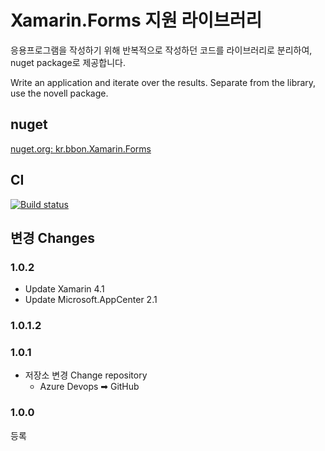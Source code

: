 # Xamarin.Forms 지원 라이브러리

응용프로그램을 작성하기 위해 반복적으로 작성하던 코드를 라이브러리로 분리하여, nuget package로 제공합니다.

Write an application and iterate over the results. Separate from the library, use the novell package.

## nuget

[nuget.org: kr.bbon.Xamarin.Forms](https://www.nuget.org/packages/kr.bbon.Xamarin.Forms)


## CI

[![Build status](https://bbon.visualstudio.com/XamarinLibrary/_apis/build/status/Build%20kr.bbon.Xamarin.Forms)](https://bbon.visualstudio.com/XamarinLibrary/_build/latest?definitionId=8)


## 변경 Changes

### 1.0.2

- Update Xamarin 4.1 
- Update Microsoft.AppCenter 2.1

### 1.0.1.2

### 1.0.1

- 저장소 변경 Change repository
    - Azure Devops ➡ GitHub


### 1.0.0

등록